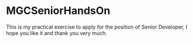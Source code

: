# MGCSeniorHandsOn

This is my practical exercise to apply for the position of Senior Developer, I hope you like it and thank you very much.
